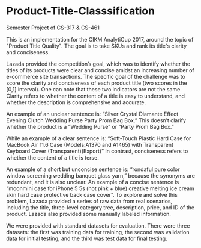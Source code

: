 # Product-Title-Classsification
Semester Project of CS-317 &amp; CS-461


This is an implementation for the CIKM AnalytiCup 2017, around the topic of "Product Title Quality". The goal is to take SKUs and rank its title's clarity and conciseness. 

Lazada provided the competition’s goal, which was to identify whether the titles of its products were clear and concise amidst an increasing number of e-commerce site transactions. The specific goal of the challenge was to score the clarity and conciseness of each product title (two scores in the [0,1] interval). One can note that these two indicators are not the same. Clarity refers to whether the content of a title is easy to understand, and whether the description is comprehensive and accurate.

An example of an unclear sentence is: “Silver Crystal Diamante Effect Evening Clutch Wedding Purse Party Prom Bag Box.” This doesn’t clarify whether the product is a “Wedding Purse” or “Party Prom Bag Box.”

While an example of a clear sentence is: “Soft-Touch Plastic Hard Case for MacBook Air 11.6 Case (Models:A1370 and A1465) with Transparent Keyboard Cover (Transparent)(Export)” In contrast, conciseness refers to whether the content of a title is terse.

An example of a short but unconcise sentence is: “rondaful pure color window screening wedding banquet glass yarn,” because the synonyms are redundant, and it is also unclear. An example of a concise sentence is “moonmini case for iPhone 5 5s (hot pink + blue) creative melting ice cream skin hard case protective back case cover”. To explore and solve this problem, Lazada provided a series of raw data from real scenarios, including the title, three-level category tree, description, price, and ID of the product. Lazada also provided some manually labeled information.

We were provided with standard datasets for evaluation. There were three datasets: the first was training data for training, the second was validation data for initial testing, and the third was test data for final testing.
